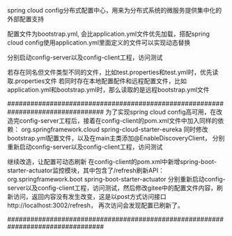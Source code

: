 spring cloud config分布式配置中心，用来为分布式系统的微服务提供集中化的外部配置支持

配置文件为bootstrap.yml, 会比application.yml文件优先加载，搭配spring cloud config使用application.yml里面定义的文件可以实现动态替换

分别启动config-server以及config-client工程，访问测试

若存在同名但文件类型不同的文件，比如test.properties和test.yml时，优先读取.properties文件
若同时存在本地配置配件和远程配置文件，比如application.yml和bootstrap.yml时，那么读取的是远程bootstrap.yml文件

#################################################################################
为了实现spring cloud config高可用，在改造完config-server工程后，接着在config-client的pom.xml文件中加入同样的依赖：
<dependency>
    <groupId>org.springframework.cloud</groupId>
    <artifactId>spring-cloud-starter-eureka</artifactId>
</dependency>
同时修改bootstrap.yml配置文件，以及在main主类添加@EnableDiscoveryClient，
分别重新启动config-server以及config-client工程，访问测试


继续改造，让配置可动态刷新
在config-client的pom.xml中新增spring-boot-starter-actuator监控模块，其中包含了/refresh刷新API：
<dependency>
    <groupId>org.springframework.boot</groupId>
    <artifactId>spring-boot-starter-actuator</artifactId>
</dependency>
分别重新启动config-server以及config-client工程，访问测试，然后修改gitee中的配置文件内容，刷新访问，返回内容没有发生改变，这是以post方式访问接口http://localhost:3002/refresh，
再次访问会发现配置已刷新了。

#################################################################################